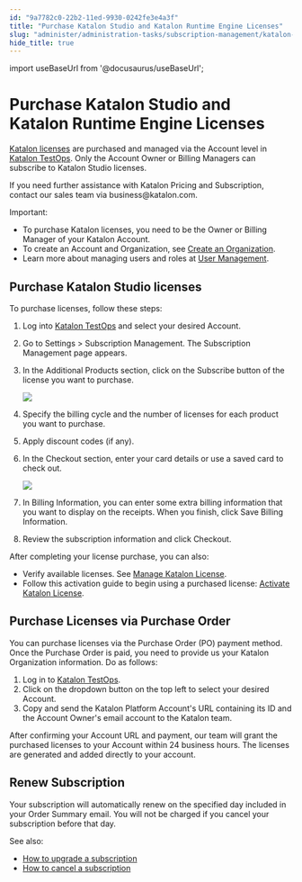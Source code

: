 ```yaml
---
id: "9a7782c0-22b2-11ed-9930-0242fe3e4a3f"
title: "Purchase Katalon Studio and Katalon Runtime Engine Licenses"
slug: "administer/administration-tasks/subscription-management/katalon-studio-enterprise-and-katalon-runtime-engine-license/purchase-katalon-studio-and-katalon-runtime-engine-licenses"
hide_title: true
---
```

import useBaseUrl from '@docusaurus/useBaseUrl';


# <a id="id" class="anchor_top_offset"/><a id="ariaid-title1" class="anchor_top_offset"/>Purchase <span xmlns="http://www.w3.org/1999/xhtml" className="ph">Katalon Studio</span>  and <span xmlns="http://www.w3.org/1999/xhtml" className="ph">Katalon Runtime Engine</span>   Licenses

<p xmlns="http://www.w3.org/1999/xhtml" className="p"><a className="xref" href="/administer/katalon-studio-enterprise-and-katalon-runtime-engine-license/license-overview">Katalon     licenses</a> are purchased and managed via the Account level in <a className="xref j-external-link" href="https://testops.katalon.io/" target="_blank">Katalon TestOps</a>. Only the   Account Owner or Billing Managers can subscribe to <span className="ph">Katalon Studio</span>   licenses.</p> 
<p xmlns="http://www.w3.org/1999/xhtml" className="p">If you need further assistance with Katalon Pricing and   Subscription, contact our sales team via business@katalon.com.</p> 
<div xmlns="http://www.w3.org/1999/xhtml" className="note important note_important"><span className="note__title">Important:</span> 
  <ul className="ul"><li className="li">To purchase Katalon licenses, you need to be the  Owner or
      Billing Manager of your Katalon Account.</li><li className="li">To create an Account and Organization, see <a className="xref" href="#">Create
        an Organization</a>.</li><li className="li">Learn more about managing users and roles at <a className="xref" href="/administer/administration-tasks/user-management/manage-users">User
        Management</a>.</li></ul>
</div>

## <a id="id_2" class="anchor_top_offset"/>Purchase <span xmlns="http://www.w3.org/1999/xhtml" className="ph">Katalon Studio</span>  licenses

<p xmlns="http://www.w3.org/1999/xhtml" className="p">To purchase licenses, follow these steps:</p> 
<ol xmlns="http://www.w3.org/1999/xhtml" className="ol"><li className="li">Log into <a className="xref j-external-link" href="https://testops.katalon.io/" target="_blank">Katalon       TestOps</a> and select your desired Account.</li><li className="li">     <p className="p">Go to <span className="ph uicontrol">Settings</span> &gt; <span className="ph uicontrol">Subscription Management</span>. The       <span className="ph uicontrol">Subscription Management</span> page appears.</p>   </li><li className="li"><p className="p">In the <span className="ph uicontrol">Additional Products</span> section, click on the <span className="ph uicontrol">Subscribe</span> button of the license   you want to purchase.</p><p className="p"><img className="image" width={700} src={useBaseUrl("/a0510270-34d7-11ed-9930-0242fe3e4a3f.png")} /></p></li><li className="li">     <p className="p">Specify the billing cycle and the number of licenses for each       product you want to purchase.</p>   </li><li className="li">Apply discount codes (if any).</li><li className="li">     <p className="p">In the <span className="ph uicontrol">Checkout</span> section, enter your card       details or use a saved card to check out.</p>     <p className="p">       <img className="image" width={700} src={useBaseUrl("/4ec045b0-34d7-11ed-9930-0242fe3e4a3f.png")} /></p>   </li><li className="li">     <p className="p">In <span className="ph uicontrol">Billing Information</span>, you can enter some       extra billing information that you want to display on the receipts.       When you finish, click <span className="ph uicontrol">Save Billing         Information</span>.</p>   </li><li className="li">Review the subscription information and click <span className="ph uicontrol">Checkout</span>.</li></ol> 
<p xmlns="http://www.w3.org/1999/xhtml" className="p">After completing your license purchase, you can also:</p> 
<ul xmlns="http://www.w3.org/1999/xhtml" className="ul"><li className="li">Verify available licenses. See <a className="xref" href="/administer/administration-tasks/license-management/manage-katalon-licenses#id_1">Manage       Katalon License</a>.</li><li className="li">Follow this activation guide to begin using a purchased     license: <a className="xref" href="/administer/katalon-studio-enterprise-and-katalon-runtime-engine-license/activate-katalon-license">Activate       Katalon License</a>.</li></ul> 

## <a id="id_3" class="anchor_top_offset"/>Purchase  Licenses via Purchase Order

<p xmlns="http://www.w3.org/1999/xhtml" className="p">You can purchase licenses via the Purchase Order (PO) payment method. Once the Purchase Order is paid, you need to provide us your Katalon Organization information. Do as follows:</p> 
<ol xmlns="http://www.w3.org/1999/xhtml" className="ol"><li className="li">Log in to <a className="xref j-external-link" href="https://testops.katalon.io/" target="_blank">Katalon       TestOps</a>.</li><li className="li">Click on the dropdown button on the top left to select your     desired Account.</li><li className="li">Copy and send the <span className="ph">Katalon Platform</span>  Account's URL containing its ID and the     Account Owner's email account to the Katalon team.</li></ol> 
<p xmlns="http://www.w3.org/1999/xhtml" className="p">After confirming your Account URL and payment, our team   will grant the purchased licenses to your Account within 24   business hours. The licenses are generated and added directly to   your account.</p> 

## <a id="id_4" class="anchor_top_offset"/>Renew Subscription

<p xmlns="http://www.w3.org/1999/xhtml" className="p">Your subscription will automatically renew on the specified day   included in your <span className="ph uicontrol">Order Summary</span> email. You will not   be charged if you cancel your subscription before that day.</p> 
<p xmlns="http://www.w3.org/1999/xhtml" className="p">See also:</p> 
<ul xmlns="http://www.w3.org/1999/xhtml" className="ul"><li className="li">     <a className="xref" href="/administer/administration-tasks/subscription-management/katalon-studio-enterprise-and-katalon-runtime-engine-license/upgrade-billing-plan-of-licenses">How       to upgrade a subscription</a>   </li><li className="li">     <a className="xref" href="/administer/administration-tasks/subscription-management/katalon-studio-enterprise-and-katalon-runtime-engine-license/cancel-license-renewal">How       to cancel a subscription</a>   </li></ul> 

